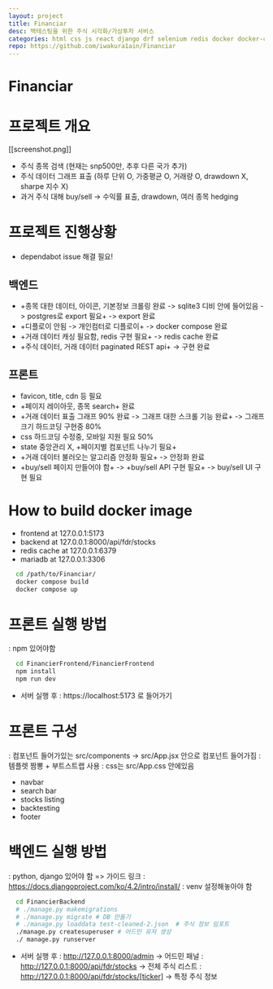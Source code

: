 ```yaml
---
layout: project
title: Financiar
desc: 백테스팅을 위한 주식 시각화/가상투자 서비스 
categories: html css js react django drf selenium redis docker docker-compose
repo: https://github.com/iwakura1ain/Financiar
---
```


# Financiar

# 프로젝트 개요
[[screenshot.png]]
- 주식 종목 검색 (현재는 snp500만, 추후 다른 국가 추가)
- 주식 데이터 그래프 표출 (하루 단위 O, 가중평균 O, 거래량 O, drawdown X, sharpe 지수 X)
- 과거 주식 대해 buy/sell -> 수익률 표출, drawdown, 여러 종목 hedging

# 프로젝트 진행상황
- dependabot issue 해결 필요!
## 백엔드
- +종목 대한 데이터, 아이콘, 기본정보 크롤링 완료 -> sqlite3 디비 안에 들어있음 -> postgres로 export 필요+ -> export 완료 
- +디플로이 안됨 -> 개인컴터로 디플로이+ -> docker compose 완료
- +거래 데이터 캐싱 필요함, redis 구현 필요+ -> redis cache 완료 
- +주식 데이터, 거래 데이터 paginated REST api+ -> 구현 완료
## 프론트
- favicon, title, cdn 등 필요 
- +페이지 레이아웃, 종목 search+ 완료
- +거래 데이터 표출 그래프 90% 완료 -> 그래프 대한 스크롤 기능 완료+ -> 그래프 크기 하드코딩 구현중 80%
- css 하드코딩 수정중, 모바일 지원 필요 50%
- state 중앙관리 X, +페이지별 컴포넌트 나누기 필요+
- +거래 데이터 불러오는 알고리즘 안정화 필요+ -> 안정화 완료
- +buy/sell 페이지 만들어야 함+ -> +buy/sell API 구현 필요+ -> buy/sell UI 구현 필요
  
# How to build docker image
- frontend at 127.0.0.1:5173
- backend at 127.0.0.1:8000/api/fdr/stocks
- redis cache at 127.0.0.1:6379
- mariadb at 127.0.0.1:3306
```bash
  cd /path/to/Financiar/
  docker compose build
  docker compose up
```

# 프론트 실행 방법
: npm 있어야함 
```bash
  cd FinancierFrontend/FinancierFrontend
  npm install
  npm run dev
```

- 서버 실행 후
  : https://localhost:5173 로 들어가기 

# 프론트 구성
: 컴포넌트 들어가있는 src/components -> src/App.jsx 안으로 컴포넌트 들어가짐
: 템플렛 짬뽕 + 부트스트랩 사용
: css는 src/App.css 안에있음 
- navbar
- search bar
- stocks listing
- backtesting
- footer  

# 백엔드 실행 방법 
: python, django 있어야 함 => 가이드 링크 : https://docs.djangoproject.com/ko/4.2/intro/install/
: venv 설정해놓아야 함 
```bash
  cd FinancierBackend
  # ./manage.py makemigrations
  # ./manage.py migrate # DB 만들기 
  # ./manage.py loaddata test-cleaned-2.json  # 주식 정보 임포트 
  ./manage.py createsuperuser # 어드민 유저 생성 
  ./ manage.py runserver 
```

- 서버 실행 후 
  : http://127.0.0.1:8000/admin -> 어드민 패널 
  : http://127.0.0.1:8000/api/fdr/stocks -> 전체 주식 리스트
  : http://127.0.0.1:8000/api/fdr/stocks/[ticker] -> 특정 주식 정보 






